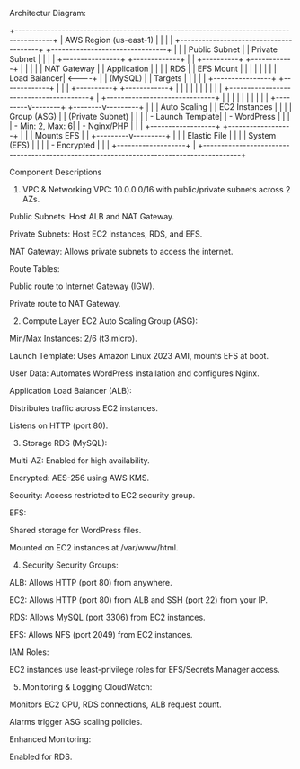 Architectur Diagram:

+----------------------------------------------------------------------------------------+
|                                   AWS Region (us-east-1)                                |
|                                                                                        |
|  +---------------------------------------+          +--------------------------------+ |
|  |               Public Subnet           |          |        Private Subnet          | |
|  |  +----------------+  +-------------+  |          |  +----------+  +------------+ | |
|  |  |  NAT Gateway   |  | Application |  |          |  |  RDS     |  | EFS Mount  | | |
|  |  |                |  | Load Balancer| <----+     |  | (MySQL)  |  | Targets    | | |
|  |  +----------------+  +-------------+  |     |     |  +----------+  +------------+ | |
|  |                                       |     |     |                              | |
|  +---------------------------------------+     |     +------------------------------+ |
|            |                                    |                                    |
|            |                                    |                                    |
|  +---------v--------+                  +--------v---------+                          |
|  | Auto Scaling     |                  | EC2 Instances    |                          |
|  | Group (ASG)      |                  | (Private Subnet) |                          |
|  | - Launch Template|                  | - WordPress      |                          |
|  | - Min: 2, Max: 6|                  | - Nginx/PHP     |                          |
|  +------------------+                  +------------------+                          |
|            | Mounts EFS                                                              |
|  +---------v---------+                                                               |
|  | Elastic File      |                                                               |
|  | System (EFS)      |                                                               |
|  | - Encrypted       |                                                               |
|  +-------------------+                                                               |
+----------------------------------------------------------------------------------------+


Component Descriptions
1. VPC & Networking
VPC: 10.0.0.0/16 with public/private subnets across 2 AZs.

Public Subnets: Host ALB and NAT Gateway.

Private Subnets: Host EC2 instances, RDS, and EFS.

NAT Gateway: Allows private subnets to access the internet.

Route Tables:

Public route to Internet Gateway (IGW).

Private route to NAT Gateway.

2. Compute Layer
EC2 Auto Scaling Group (ASG):

Min/Max Instances: 2/6 (t3.micro).

Launch Template: Uses Amazon Linux 2023 AMI, mounts EFS at boot.

User Data: Automates WordPress installation and configures Nginx.

Application Load Balancer (ALB):

Distributes traffic across EC2 instances.

Listens on HTTP (port 80).

3. Storage
RDS (MySQL):

Multi-AZ: Enabled for high availability.

Encrypted: AES-256 using AWS KMS.

Security: Access restricted to EC2 security group.

EFS:

Shared storage for WordPress files.

Mounted on EC2 instances at /var/www/html.

4. Security
Security Groups:

ALB: Allows HTTP (port 80) from anywhere.

EC2: Allows HTTP (port 80) from ALB and SSH (port 22) from your IP.

RDS: Allows MySQL (port 3306) from EC2 instances.

EFS: Allows NFS (port 2049) from EC2 instances.

IAM Roles:

EC2 instances use least-privilege roles for EFS/Secrets Manager access.

5. Monitoring & Logging
CloudWatch:

Monitors EC2 CPU, RDS connections, ALB request count.

Alarms trigger ASG scaling policies.

Enhanced Monitoring:

Enabled for RDS.
